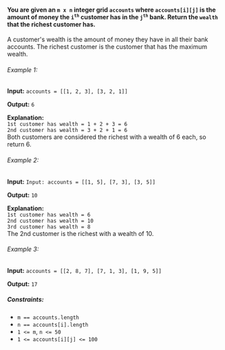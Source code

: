 <h4>You are given an <code>m x n</code> integer grid <code>accounts</code> where <code>accounts[i][j]</code> is the 
amount of money the <code>i<sup>th</sup></code> customer has in the <code>j<sup>th</sup></code> bank. Return the 
<code>wealth</code> that the richest customer has.</h4>

<p>A customer's wealth is the amount of money they have in all their bank accounts. The richest customer is the customer 
that has the maximum wealth.</p>

<h6>Example 1:</h6>
<p><b>Input:</b> <code>accounts = [[1, 2, 3], [3, 2, 1]]</code></p>
<p><b>Output:</b> <code>6</code></p>
<p><b>Explanation:</b><br>
<code>1st customer has wealth = 1 + 2 + 3 = 6</code><br>
<code>2nd customer has wealth = 3 + 2 + 1 = 6</code><br>
Both customers are considered the richest with a wealth of 6 each, so return 6.</p>

<h6>Example 2:</h6>
<p><b>Input:</b> <code>Input: accounts = [[1, 5], [7, 3], [3, 5]]</code></p>
<p><b>Output:</b> <code>10</code></p>
<p><b>Explanation:</b><br>
<code>1st customer has wealth = 6</code><br>
<code>2nd customer has wealth = 10</code><br>
<code>3rd customer has wealth = 8</code><br>
The 2nd customer is the richest with a wealth of 10.</p>

<h6>Example 3:</h6>
<p><b>Input:</b> <code>accounts = [[2, 8, 7], [7, 1, 3], [1, 9, 5]]</code></p>
<p><b>Output:</b> <code>17</code></p>

<h5>Constraints:</h5>
<ul>
    <li><code>m == accounts.length</code></li>
    <li><code>n == accounts[i].length</code></li>
    <li><code>1 <= m</code>, <code>n <= 50</code></li>
    <li><code>1 <= accounts[i][j] <= 100</code></li>
</ul>